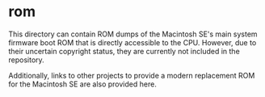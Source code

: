 # rom

This directory can contain ROM dumps of the Macintosh SE's main system
firmware boot ROM that is directly accessible to the CPU.  However,
due to their uncertain copyright status, they are currently not
included in the repository.

Additionally, links to other projects to provide a modern replacement
ROM for the Macintosh SE are also provided here.
